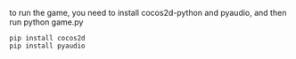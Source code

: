 to run the game, you need to install cocos2d-python and pyaudio, and then run python game.py

```
pip install cocos2d
pip install pyaudio
```
